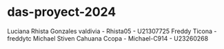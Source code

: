 # das-proyect-2024
Luciana Rhista Gonzales valdivia -   Rhista05    -  U21307725
Freddy Ticona - freddytc
Michael Stiven Cahuana Ccopa - Michael-C914 - U23260268